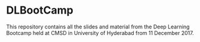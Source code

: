 # DLBootCamp

This repository contains all the slides and material from the Deep Learning Bootcamp held at CMSD in University of Hyderabad from 11 December 2017.

